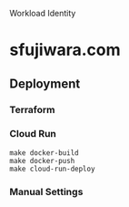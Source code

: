 Workload Identity

# sfujiwara.com

## Deployment

### Terraform

### Cloud Run

```shell
make docker-build
make docker-push
make cloud-run-deploy
```

### Manual Settings

